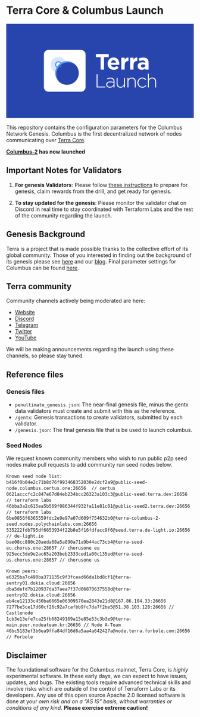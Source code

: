 # Terra Core & Columbus Launch
![banner](launch-banner.png)

This repository contains the configuration parameters for the Columbus Network Genesis. Columbus is the first decentralized network of nodes communicating over [Terra Core](https://github.com/terra-project/core). 

**[Columbus-2](https://github.com/terra-project/launch/tree/master/columbus-2) has now launched**

## Important Notes for Validators

1. **For genesis Validators**: Please follow [these instructions](INSTRUCTIONS.md) to prepare for genesis, claim rewards from the drill, and get ready for genesis. 

2. **To stay updated for the genesis**: Please monitor the validator chat on Discord in real time to stay coordinated with Terraform Labs and the rest of the community regarding the launch. 

## Genesis Background

Terra is a project that is made possible thanks to the collective effort of its global community. Those of you interested in finding out the background of its genesis please see [here](./GENESIS.md) and our [blog](https://medium.com/terra-money). Final parameter settings for Columbus can be found [here](./params/README.md). 

## Terra community 

Community channels actively being moderated are here:
- [Website](https://terra.money/)
- [Discord](https://discord.gg/bYfyhUT)
- [Telegram](https://t.me/terra_announcements)
- [Twitter](https://twitter.com/terra_money)
- [YouTube](https://goo.gl/3G4T1z)

We will be making announcements regarding the launch using these channels, so please stay tuned. 

## Reference files

### Genesis files
 
- `penultimate_genesis.json`: The near-final genesis file, minus the gentx data validators must create and submit with this as the reference. 
- `/gentx`: Genesis transactions to create validators, submitted by each validator. 
- `/genesis.json`: The final genesis file that is be used to launch columbus.

### Seed Nodes

We request known community members who wish to run public p2p seed nodes make pull requests to add community run seed nodes below.

```
Known seed node list: 
b416f0b04e2c71b8d76f993468352030e2dcf2a9@public-seed-node.columbus.certus.one:26656  // certus
0621acccfc2c847e67d84eb234bcc26323a103c3@public-seed.terra.dev:26656  // terraform labs
46bba3a2c615ea5b569f086344f932fa11e81c01@public-seed2.terra.dev:26656 // terraform labs
6be0856f6365559fdc2e9e97a07d609f754632b0@terra-columbus-2-seed.nodes.polychainlabs.com:26656
535222fdb795df6653934f22b8e5f16fdfacc9f6@seed.terra.de-light.io:26656 // de-light.io
bae08cc880c20aeda68a5a890a71a9b44ac73cb4@terra-seed-eu.chorus.one:28657 // chorusone eu
925ecc3de9e2ac65a203beb2333ced1a00c135ed@terra-seed-us.chorus.one:28657 // chorusone us
```

```
Known peers:  
e6325ba7c490ba371135c9f3fcead66da1bd8cf1@terra-sentry01.dokia.cloud:26656
dba5defd7b120937da37aea7f37d06870637558d@terra-sentry02.dokia.cloud:26656
eb4ce12133c450ba6665e06309570ea2843e21d8@167.86.104.33:26656
7277be5ce17d60cf26c92a7cafbb9fc7da7f2be5@51.38.103.128:26656 // Castlenode
1cb3e13efe7ca25fb68249169a15e85e53c3b3e9@terra-main.peer.nodeateam.kr:26656 // Node A-Team
46bc5183ef3b6ea9ffa84df16d6a5aa4a642427a@node.terra.forbole.com:26656 // Forbole
```

## Disclaimer

The foundational software for the Columbus mainnet, Terra Core, is *highly* experimental software. In these early days, we can expect to have issues, updates, and bugs. The existing tools require advanced technical skills and involve risks which are outside of the control of Terraform Labs or its developers. Any use of this open source Apache 2.0 licensed software is done at your *own risk and on a “AS IS” basis, without warranties or conditions of any kind*. **Please exercise extreme caution!**



